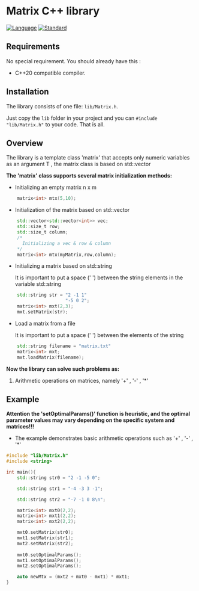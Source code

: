 # Matrix C++ library 
[![Language](https://img.shields.io/badge/language-С++-blue.svg)](https://isocpp.org/) [![Standard](https://img.shields.io/badge/c%2B%2B-20-blue.svg)](https://en.wikipedia.org/wiki/C%2B%2B#Standardization)
## Requirements
No special requirement. You should already have this :

+ C++20 compatible compiler.

## Installation

The library consists of one file: `lib/Matrix.h`.

Just copy the `lib` folder in your project and you can `#include "lib/Matrix.h"` to your code. That is all.

## Overview
The library is a template class 'matrix' that accepts only numeric variables as an argument T ,
the matrix class is based on std::vector

**The 'matrix' class supports several matrix initialization methods:**

+ Initializing an empty matrix n x m
```cpp
    matrix<int> mtx(5,10);
```
+ Initialization of the matrix based on std::vector
```cpp
    std::vector<std::vector<int>> vec;
    std::size_t row;
    std::size_t column;
    /*
      Initializing a vec & row & column
    */
    matrix<int> mtx(myMatrix,row,column);
```
+ Initializing a matrix based on std::string

  It is important to put a space (' ') between the string elements in the variable std::string
```cpp
    std::string str = "2 -1 1"
                      "-5 0 2";
    matrix<int> mxt(2,3);
    mxt.setMatrix(str);
```
+ Load a matrix from a file

  It is important to put a space (' ') between the elements of the string
```cpp
    std::string filename = "matrix.txt"
    matrix<int> mxt;
    mxt.loadMatrix(filename);
```

**Now the library can solve such problems as:**

1. Arithmetic operations on matrices, namely '+' , '-' , '*'

## Example
__Attention the 'setOptimalParams()' function is heuristic, and the optimal parameter values may vary depending on the specific system and matrices!!!__
+ The example demonstrates basic arithmetic operations such as '+' , '-' , '*'
```cpp
#include "lib/Matrix.h"
#include <string>

int main(){
    std::string str0 = "2 -1 -5 0";

    std::string str1 = "-4 -3 3 -1";

    std::string str2 = "-7 -1 0 8\n";

    matrix<int> mxt0(2,2);
    matrix<int> mxt1(2,2);
    matrix<int> mxt2(2,2);

    mxt0.setMatrix(str0);
    mxt1.setMatrix(str1);
    mxt2.setMatrix(str2);
    
    mxt0.setOptimalParams();
    mxt1.setOptimalParams();
    mxt2.setOptimalParams();

    auto newMtx = (mxt2 + mxt0 - mxt1) * mxt1;
}
```
